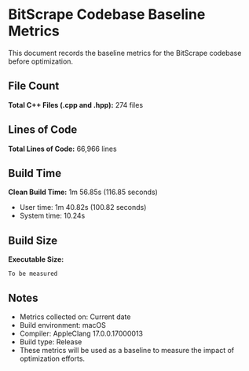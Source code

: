 # BitScrape Codebase Baseline Metrics

This document records the baseline metrics for the BitScrape codebase before optimization.

## File Count

**Total C++ Files (.cpp and .hpp):** 274 files

## Lines of Code

**Total Lines of Code:** 66,966 lines

## Build Time

**Clean Build Time:** 1m 56.85s (116.85 seconds)
- User time: 1m 40.82s (100.82 seconds)
- System time: 10.24s

## Build Size

**Executable Size:**

```
To be measured
```

## Notes

- Metrics collected on: Current date
- Build environment: macOS
- Compiler: AppleClang 17.0.0.17000013
- Build type: Release
- These metrics will be used as a baseline to measure the impact of optimization efforts.
